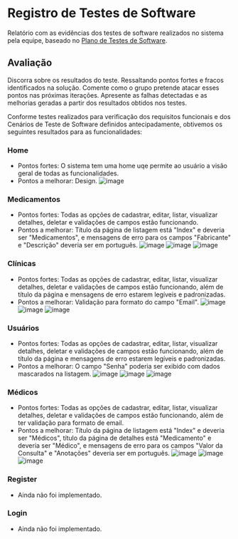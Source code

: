 # Registro de Testes de Software

Relatório com as evidências dos testes de software realizados no sistema pela equipe, baseado no <a href="8-Plano de Testes de Software.md"> Plano de Testes de Software</a>.

## Avaliação

Discorra sobre os resultados do teste. Ressaltando pontos fortes e fracos identificados na solução. Comente como o grupo pretende atacar esses pontos nas próximas iterações. Apresente as falhas detectadas e as melhorias geradas a partir dos resultados obtidos nos testes.

Conforme testes realizados para verificação dos requisitos funcionais e dos Cenários de Teste de Software definidos antecipadamente, obtivemos os seguintes resultados para as funcionalidades:

### Home
- Pontos fortes: O sistema tem uma home uqe permite ao usuário a visão geral de todas as funcionalidades.
- Pontos a melhorar: Design.
![image](https://github.com/ICEI-PUC-Minas-PMV-ADS/pmv-ads-2023-2-e2-proj-int-t1-time5-medorganizer/assets/99828297/c49a645e-92cd-4eb3-9d58-33ffeeae52a5)

### Medicamentos
- Pontos fortes: Todas as opções de cadastrar, editar, listar, visualizar detalhes, deletar e validações de campos estão funcionando.
- Pontos a melhorar: Título da página de listagem está "Index" e deveria ser "Medicamentos", e mensagens de erro para os campos "Fabricante" e "Descrição" deveria ser em português.
![image](https://github.com/ICEI-PUC-Minas-PMV-ADS/pmv-ads-2023-2-e2-proj-int-t1-time5-medorganizer/assets/99828297/d01c1465-dac4-4f8c-8190-c43f6098c08e)
![image](https://github.com/ICEI-PUC-Minas-PMV-ADS/pmv-ads-2023-2-e2-proj-int-t1-time5-medorganizer/assets/99828297/1241b280-4f01-47a1-8d76-76b12e501efc)
![image](https://github.com/ICEI-PUC-Minas-PMV-ADS/pmv-ads-2023-2-e2-proj-int-t1-time5-medorganizer/assets/99828297/7a995963-0e35-4ed9-987b-6912f03a0834)

### Clínicas
- Pontos fortes: Todas as opções de cadastrar, editar, listar, visualizar detalhes, deletar e validações de campos estão funcionando, além de título da página e mensagens de erro estarem legíveis e padronizadas.
- Pontos a melhorar: Validação para formato do campo "Email".
![image](https://github.com/ICEI-PUC-Minas-PMV-ADS/pmv-ads-2023-2-e2-proj-int-t1-time5-medorganizer/assets/99828297/d26a3e43-7fe1-457a-8527-3baecb19d4c7)
![image](https://github.com/ICEI-PUC-Minas-PMV-ADS/pmv-ads-2023-2-e2-proj-int-t1-time5-medorganizer/assets/99828297/5d4fc27d-e33d-4f88-a360-09fddaaf6e50)
![image](https://github.com/ICEI-PUC-Minas-PMV-ADS/pmv-ads-2023-2-e2-proj-int-t1-time5-medorganizer/assets/99828297/030ef4a8-b88f-4388-8d99-6846adc993d3)

### Usuários
- Pontos fortes: Todas as opções de cadastrar, editar, listar, visualizar detalhes, deletar e validações de campos estão funcionando, além de título da página e mensagens de erro estarem legíveis e padronizadas.
- Pontos a melhorar: O campo "Senha" poderia ser exibido com dados mascarados na listagem.
![image](https://github.com/ICEI-PUC-Minas-PMV-ADS/pmv-ads-2023-2-e2-proj-int-t1-time5-medorganizer/assets/99828297/1dc86c3d-424f-4309-ba2b-4c2192507b6d)
![image](https://github.com/ICEI-PUC-Minas-PMV-ADS/pmv-ads-2023-2-e2-proj-int-t1-time5-medorganizer/assets/99828297/ce699f87-5a09-4391-8609-9b4a832bb564)
![image](https://github.com/ICEI-PUC-Minas-PMV-ADS/pmv-ads-2023-2-e2-proj-int-t1-time5-medorganizer/assets/99828297/698f5638-80ae-496c-a0bc-3e790079efb3)

### Médicos
- Pontos fortes: Todas as opções de cadastrar, editar, listar, visualizar detalhes, deletar e validações de campos estão funcionando, além de ter validação para formato de email.
- Pontos a melhorar: Título da página de listagem está "Index" e deveria ser "Médicos", título da página de detalhes está "Medicamento" e deveria ser "Médico", e mensagens de erro para os campos "Valor da Consulta" e "Anotações" deveria ser em português.
![image](https://github.com/ICEI-PUC-Minas-PMV-ADS/pmv-ads-2023-2-e2-proj-int-t1-time5-medorganizer/assets/99828297/5fad8201-de47-4712-a8a7-78a137e57f93)
![image](https://github.com/ICEI-PUC-Minas-PMV-ADS/pmv-ads-2023-2-e2-proj-int-t1-time5-medorganizer/assets/99828297/72c04398-9678-4db7-8579-c15820166bd3)
![image](https://github.com/ICEI-PUC-Minas-PMV-ADS/pmv-ads-2023-2-e2-proj-int-t1-time5-medorganizer/assets/99828297/e88e29a2-cd2a-4ff9-a200-c00553aa4cce)

### Register
- Ainda não foi implementado.
  
### Login
- Ainda não foi implementado.
